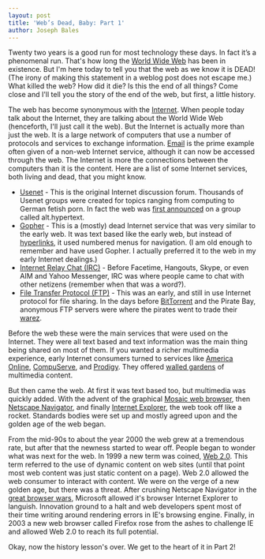 ```yaml
---
layout: post
title: 'Web’s Dead, Baby: Part 1'
author: Joseph Bales
---
```

Twenty two years is a good run for most technology these days. In fact it’s a phenomenal run. That's how long the <a href="http://en.wikipedia.org/wiki/World_Wide_Web" target="_blank">World Wide Web</a> has been in existence. But I'm here today to tell you that the web as we know it is DEAD! (The irony of making this statement in a weblog post does not escape me.) What killed the web? How did it die? Is this the end of all things? Come close and I'll tell you the story of the end of the web, but first, a little history.

The web has become synonymous with the <a href="http://en.wikipedia.org/wiki/Internet" target="_blank">Internet</a>. When people today talk about the Internet, they are talking about the World Wide Web (henceforth, I'll just call it the web). But the Internet is actually more than just the web. It is a large network of computers that use a number of protocols and services to exchange information. <a href="http://en.wikipedia.org/wiki/Email" target="_blank">Email</a> is the prime example often given of a non-web Internet service, although it can now be accessed through the web. The Internet is more the connections between the computers than it is the content. Here are a list of some Internet services, both living and dead, that you might know.

* <a href="http://en.wikipedia.org/wiki/Usenet" target="_blank">Usenet</a> - This is the original Internet discussion forum. Thousands of Usenet groups were created for topics ranging from computing to German fetish porn. In fact the web was <a href="http://en.wikipedia.org/wiki/History_of_the_World_Wide_Web" target="_blank">first announced</a> on a group called alt.hypertext.
* <a href="http://en.wikipedia.org/wiki/Gopher_(protocol)" target="_blank">Gopher</a> - This is a (mostly) dead Internet service that was very similar to the early web. It was text based like the early web, but instead of <a href="http://en.wikipedia.org/wiki/Hyperlinks" target="_blank">hyperlinks</a>, it used numbered menus for navigation. (I am old enough to remember and have used Gopher. I actually preferred it to the web in my early Internet dealings.)
* <a href="http://en.wikipedia.org/wiki/Irc" target="_blank">Internet Relay Chat (IRC)</a> - Before Facetime, Hangouts, Skype, or even AIM and Yahoo Messenger, IRC was where people came to chat with other netizens (remember when that was a word?).
* <a href="http://en.wikipedia.org/wiki/Ftp" target="_blank">File Transfer Protocol (FTP)</a> - This was an early, and still in use Internet protocol for file sharing. In the days before <a href="http://en.wikipedia.org/wiki/BitTorrent" target="_blank">BitTorrent</a> and the Pirate Bay, anonymous FTP servers were where the pirates went to trade their <a href="http://en.wikipedia.org/wiki/Warez" target="_blank">warez</a>.

Before the web these were the main services that were used on the Internet. They were all text based and text information was the main thing being shared on most of them. If you wanted a richer multimedia experience, early Internet consumers turned to services like <a href="http://en.wikipedia.org/wiki/AOL#History" target="_blank">America Online</a>, <a href="http://en.wikipedia.org/wiki/Compuserve" target="_blank">CompuServe</a>, and <a href="http://en.wikipedia.org/wiki/Prodigy_(online_service)" target="_blank">Prodigy</a>. They offered <a href="http://en.wikipedia.org/wiki/Walled_garden_(technology)" target="_blank">walled gardens</a> of multimedia content.

But then came the web. At first it was text based too, but multimedia was quickly added. With the advent of the graphical <a href="http://en.wikipedia.org/wiki/Mosaic_(web_browser)" target="_blank">Mosaic web browser</a>, then <a href="http://en.wikipedia.org/wiki/Netscape_Navigator" target="_blank">Netscape Navigator</a>, and finally <a href="http://en.wikipedia.org/wiki/Internet_Explorer" target="_blank">Internet Explorer</a>, the web took off like a rocket. Standards bodies were set up and mostly agreed upon and the golden age of the web began.

From the mid-90s to about the year 2000 the web grew at a tremendous rate, but after that the newness started to wear off. People began to wonder what was next for the web. In 1999 a new term was coined, <a href="http://en.wikipedia.org/wiki/Web_2.0" target="_blank">Web 2.0</a>. This term referred to the use of dynamic content on web sites (until that point most web content was just static content on a page). Web 2.0 allowed the web consumer to interact with content. We were on the verge of a new golden age, but there was a threat. After crushing Netscape Navigator in the <a href="http://en.wikipedia.org/wiki/Browser_wars" target="_blank">great browser wars</a>, Microsoft allowed it's browser Internet Explorer to languish. Innovation ground to a halt and web developers spent most of their time writing around rendering errors in IE's browsing engine. Finally, in 2003 a new web browser called Firefox rose from the ashes to challenge IE and allowed Web 2.0 to reach its full potential.

Okay, now the history lesson's over. We get to the heart of it in Part 2!
